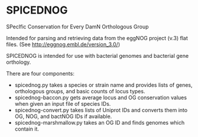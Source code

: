 SPICEDNOG
=========
SPecIfic Conservation for Every DamN Orthologous Group

Intended for parsing and retrieving data from the eggNOG project (v.3) flat files.
(See http://eggnog.embl.de/version_3.0/)

SPICEDNOG is intended for use with bacterial genomes and bacterial gene orthology.

There are four components:
* spicednog.py takes a species or strain name and provides lists of genes, orthologous groups, and basic counts of locus types.
* spicednog-baccon.py gets average locus and OG conservation values when given an input file of species IDs.
* spicednog-convert.py takes lists of Uniprot IDs and converts them into OG, NOG, and bactNOG IDs if available.
* spicednog-marshmallow.py takes an OG ID and finds genomes which contain it.
